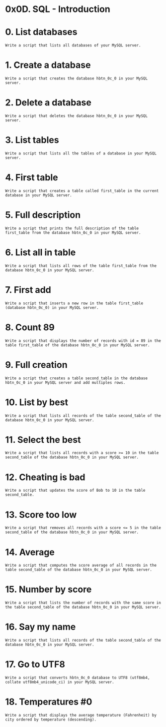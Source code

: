 # 0x0D. SQL - Introduction

# 0. List databases

    Write a script that lists all databases of your MySQL server.

# 1. Create a database


    Write a script that creates the database hbtn_0c_0 in your MySQL server.

# 2. Delete a database

    Write a script that deletes the database hbtn_0c_0 in your MySQL server.

 # 3. List tables

    Write a script that lists all the tables of a database in your MySQL server.

# 4. First table


    Write a script that creates a table called first_table in the current database in your MySQL server.

# 5. Full description

    Write a script that prints the full description of the table first_table from the database hbtn_0c_0 in your MySQL server.

# 6. List all in table

    Write a script that lists all rows of the table first_table from the database hbtn_0c_0 in your MySQL server.

# 7. First add


    Write a script that inserts a new row in the table first_table (database hbtn_0c_0) in your MySQL server.

# 8. Count 89

    
    Write a script that displays the number of records with id = 89 in the table first_table of the database hbtn_0c_0 in your MySQL server.

# 9. Full creation


    Write a script that creates a table second_table in the database hbtn_0c_0 in your MySQL server and add multiples rows.

# 10. List by best


    Write a script that lists all records of the table second_table of the database hbtn_0c_0 in your MySQL server.

# 11. Select the best


    Write a script that lists all records with a score >= 10 in the table second_table of the database hbtn_0c_0 in your MySQL server.

# 12. Cheating is bad


    Write a script that updates the score of Bob to 10 in the table second_table.

# 13. Score too low

    Write a script that removes all records with a score <= 5 in the table second_table of the database hbtn_0c_0 in your MySQL server.

# 14. Average


    Write a script that computes the score average of all records in the table second_table of the database hbtn_0c_0 in your MySQL server.

# 15. Number by score


    Write a script that lists the number of records with the same score in the table second_table of the database hbtn_0c_0 in your MySQL server.


# 16. Say my name


    Write a script that lists all records of the table second_table of the database hbtn_0c_0 in your MySQL server.

# 17. Go to UTF8


    Write a script that converts hbtn_0c_0 database to UTF8 (utf8mb4, collate utf8mb4_unicode_ci) in your MySQL server.


# 18. Temperatures #0


    Write a script that displays the average temperature (Fahrenheit) by city ordered by temperature (descending).





